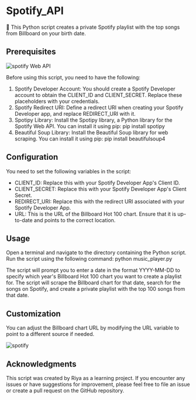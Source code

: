 # Spotify_API
🎂 This Python script creates a private Spotify playlist with the top songs from Billboard on your birth date. 

## Prerequisites
![spotify Web API ](https://github.com/RiyaChhikara/API-Projects-/assets/115228191/b30df1e1-241e-4ad9-90f1-cce032f1a02b)

Before using this script, you need to have the following:
1. Spotify Developer Account: You should create a Spotify Developer account to obtain the CLIENT_ID and CLIENT_SECRET. Replace these placeholders with your credentials.
2. Spotify Redirect URI: Define a redirect URI when creating your Spotify Developer app, and replace REDIRECT_URI with it.
3. Spotipy Library: Install the Spotipy library, a Python library for the Spotify Web API. You can install it using pip:
  pip install spotipy
4. Beautiful Soup Library: Install the Beautiful Soup library for web scraping. You can install it using pip:
  pip install beautifulsoup4

## Configuration
You need to set the following variables in the script:

- CLIENT_ID: Replace this with your Spotify Developer App's Client ID.
- CLIENT_SECRET: Replace this with your Spotify Developer App's Client Secret.
- REDIRECT_URI: Replace this with the redirect URI associated with your Spotify Developer App.
- URL: This is the URL of the Billboard Hot 100 chart. Ensure that it is up-to-date and points to the correct location.

## Usage
Open a terminal and navigate to the directory containing the Python script.
Run the script using the following command:
python music_player.py

The script will prompt you to enter a date in the format YYYY-MM-DD to specify which year's Billboard Hot 100 chart you want to create a playlist for.
The script will scrape the Billboard chart for that date, search for the songs on Spotify, and create a private playlist with the top 100 songs from that date.

## Customization
You can adjust the Billboard chart URL by modifying the URL variable to point to a different source if needed.

![spotify](https://github.com/RiyaChhikara/API-Projects-/assets/115228191/7de79670-b07d-4547-9387-f5de0dd38869)

## Acknowledgments
This script was created by Riya as a learning project.
If you encounter any issues or have suggestions for improvement, please feel free to file an issue or create a pull request on the GitHub repository.
